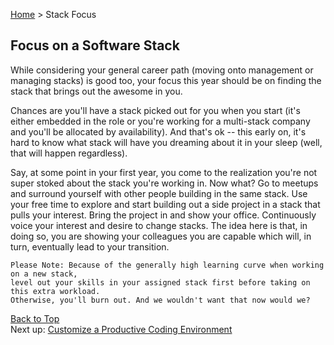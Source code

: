 [Home](/) > Stack Focus

Focus on a Software Stack
---

While considering your general career path (moving onto management or managing stacks) is good too, your focus this year should be on finding the stack that brings out the awesome in you.

Chances are you'll have a stack picked out for you when you start (it's either embedded in the role or you're working for a multi-stack company and you'll be allocated by availability).
And that's ok -- this early on, it's hard to know what stack will have you dreaming about it in your sleep (well, that will happen regardless).

Say, at some point in your first year, you come to the realization you're not super stoked about the stack you're working in. Now what?
Go to meetups and surround yourself with other people building in the same stack. Use your free time to explore and start building out a side project in a stack that pulls your interest.
Bring the project in and show your office. Continuously voice your interest and desire to change stacks.
The idea here is that, in doing so, you are showing your colleagues you are capable which will, in turn, eventually lead to your transition.

    Please Note: Because of the generally high learning curve when working on a new stack,
    level out your skills in your assigned stack first before taking on this extra workload.
    Otherwise, you'll burn out. And we wouldn't want that now would we?

[Back to Top](#top)
<br/>
Next up: [Customize a Productive Coding Environment](customize_your_environment.md)
